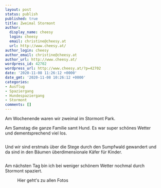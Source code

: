 ```yaml
---
layout: post
status: publish
published: true
title: Zweimal Stormont
author:
  display_name: cheesy
  login: cheesy
  email: christine@cheesy.at
  url: http://www.cheesy.at/
author_login: cheesy
author_email: christine@cheesy.at
author_url: http://www.cheesy.at/
wordpress_id: 42702
wordpress_url: http://www.cheesy.at/?p=42702
date: '2020-11-08 11:26:12 +0000'
date_gmt: '2020-11-08 10:26:12 +0000'
categories:
- Ausflug
- Spaziergang
- Hundespaziergang
- Stormont
comments: []
---
```

<!-- wp:paragraph -->
Am Wochenende waren wir zweimal im Stormont Park.
<!-- /wp:paragraph -->
<!-- wp:paragraph -->
Am Samstag die ganze Familie samt Hund. Es war super schönes Wetter und dementsprechend viel los.
<!-- /wp:paragraph -->
<!-- wp:image {"id":42697} -->
<figure class="wp-block-image"><img src="{% link _fotos/ausfluege/2020/stormont-2x/Stormont-014.jpg %}" alt="" class="wp-image-42697"></figure>
<!-- /wp:image -->
<!-- wp:paragraph -->
Und wir sind erstmals über die Stege durch den Sumpfwald gewandert und da sind in den Bäumen überdimensionale Käfer für Kinder.
<!-- /wp:paragraph -->
<!-- wp:image {"id":42687} -->
<figure class="wp-block-image"><img src="{% link _fotos/ausfluege/2020/stormont-2x/Stormont-004-1.jpg %}" alt="" class="wp-image-42687"></figure>
<!-- /wp:image -->
<!-- wp:paragraph -->
Am nächsten Tag bin ich bei weniger schönem Wetter nochmal durch Stormont spaziert.
<!-- /wp:paragraph -->
<!-- wp:image {"id":42698,"linkDestination":"custom"} -->
<figure class="wp-block-image"><a href="{% link _fotos/ausfluege/2020/stormont-2x/index.md %}"><img src="{% link _fotos/ausfluege/2020/stormont-2x/Stormont-015.jpg %}" alt="" class="wp-image-42698"></a><br>
<figcaption>Hier geht's zu allen Fotos</figcaption>
</figure>
<!-- /wp:image -->
